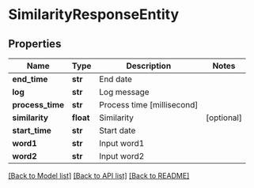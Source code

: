 # SimilarityResponseEntity

## Properties
Name | Type | Description | Notes
------------ | ------------- | ------------- | -------------
**end_time** | **str** | End date | 
**log** | **str** | Log message | 
**process_time** | **str** | Process time [millisecond] | 
**similarity** | **float** | Similarity | [optional] 
**start_time** | **str** | Start date | 
**word1** | **str** | Input word1 | 
**word2** | **str** | Input word2 | 

[[Back to Model list]](../README.md#documentation-for-models) [[Back to API list]](../README.md#documentation-for-api-endpoints) [[Back to README]](../README.md)


